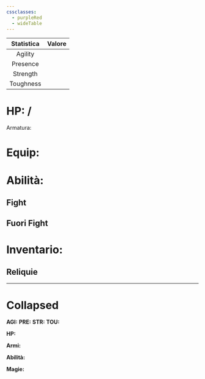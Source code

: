 ```yaml
---
cssclasses:
  - purpleRed
  - wideTable
---
```


| Statistica | Valore |
|:----------:|:------:|
|  Agility   |        |
|  Presence  |        |
|  Strength  |        |
| Toughness  |        |
# HP: /
Armatura: 
# Equip:
# Abilità:
## Fight
## Fuori Fight
# Inventario:
## Reliquie

---
# Collapsed
**AGI:**
**PRE:**
**STR:**
**TOU:**

**HP:**

**Armi:**

**Abilità:**

**Magie:**